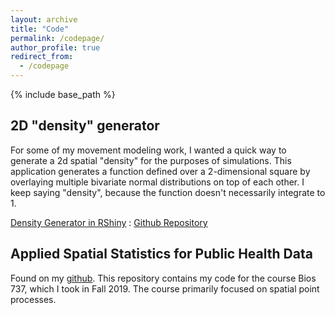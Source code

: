 ```yaml
---
layout: archive
title: "Code"
permalink: /codepage/
author_profile: true
redirect_from:
  - /codepage
---
```


{% include base_path %}

2D "density" generator
------
For some of my movement modeling work, I wanted a quick way to generate a 2d spatial "density" for the purposes of simulations. This application generates a function defined over a 2-dimensional square by overlaying multiple bivariate normal distributions on top of each other. I keep saying "density", because the function doesn't necessarily integrate to 1. 

[Density Generator in RShiny](hbwaddel.shinyapps.io/GenerateDensity/) : 
[Github Repository](https://github.com/hbwddl/spatial-density-generator/)

Applied Spatial Statistics for Public Health Data
------
Found on my [github](https://github.com/hbwddl/Bios-737-Applied-Spatial-2019). This repository contains my code for the course Bios 737, which I took in Fall 2019. The course primarily focused on spatial point processes.

